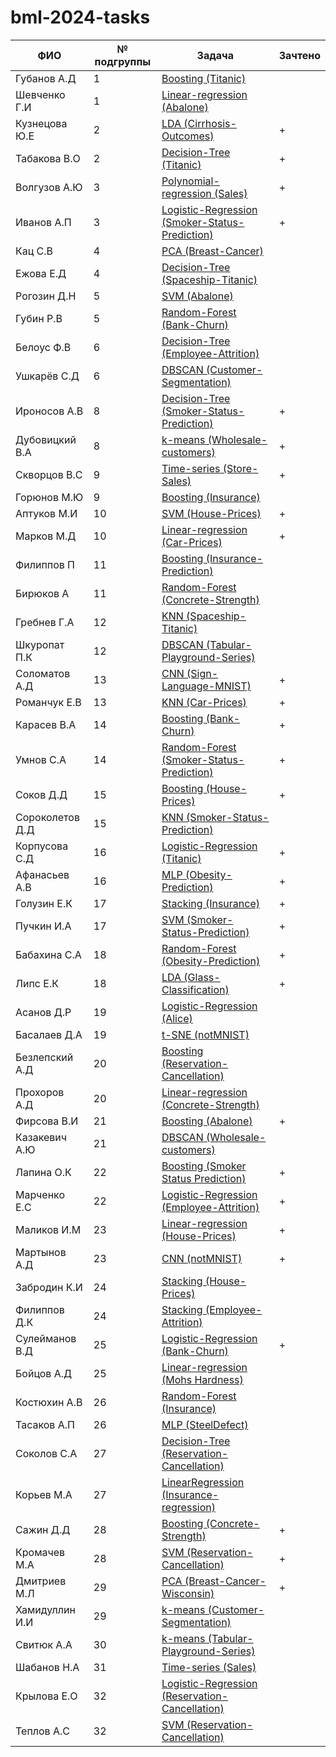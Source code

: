 # bml-2024-tasks


ФИО            | № подгруппы             | Задача       | Зачтено     
---------------|------------------|-------------------|-------------------
Губанов А.Д  | 1     | [Boosting (Titanic)](tasks/Boosting/Titanic)
Шевченко Г.И | 1     | [Linear-regression (Abalone)](tasks/Linear-regression/Abalone)
Кузнецова Ю.Е    | 2| [LDA (Cirrhosis-Outcomes)](tasks/LDA/Cirrhosis-Outcomes) | +
Табакова В.О    | 2    | [Decision-Tree (Titanic)](tasks/Decision-Tree/Titanic) | +
Волгузов А.Ю  | 3     | [Polynomial-regression (Sales)](tasks/Polynomial-regression/Sales) | +
Иванов А.П | 3     | [Logistic-Regression (Smoker-Status-Prediction)](tasks/Logistic-Regression/Smoker-Status-Prediction) | +
Кац С.В  | 4     | [PCA (Breast-Cancer)](tasks/PCA/Breast-Cancer-Wisconsin)
Ежова Е.Д  | 4     | [Decision-Tree (Spaceship-Titanic)](tasks/Decision-Tree/Spaceship-Titanic)
Рогозин Д.Н  | 5     | [SVM (Abalone)](tasks/SVM/Abalone)
Губин Р.В  | 5     | [Random-Forest (Bank-Churn)](tasks/Random-Forest/Bank-Churn)
Белоус Ф.В  | 6     | [Decision-Tree (Employee-Attrition)](tasks/Decision-Tree/Employee-Attrition)
Ушкарёв С.Д | 6     | [DBSCAN (Customer-Segmentation)](tasks/DBSCAN/Customer-Segmentation)
Ироносов А.В  | 8     | [Decision-Tree (Smoker-Status-Prediction)](tasks/Decision-Tree/Smoker-Status-Prediction) | +
Дубовицкий В.А | 8     | [k-means (Wholesale-customers)](tasks/k-means/Wholesale-customers) | +
Скворцов В.С  | 9     | [Time-series (Store-Sales)](tasks/Time-series/Store-Sales) | +
Горюнов М.Ю  | 9     | [Boosting (Insurance)](tasks/Boosting/Insurance-Cross-Selling-Classification)
Аптуков М.И  | 10     | [SVM (House-Prices)](tasks/SVM/House-Prices) | +
Марков М.Д  | 10     | [Linear-regression (Car-Prices)](tasks/Linear-regression/Car-Prices) | +
Филиппов П  | 11     | [Boosting (Insurance-Prediction)](tasks/Boosting/Insurance-Prediction)
Бирюков А | 11     | [Random-Forest (Concrete-Strength)](tasks/Random-Forest/Concrete-Strength)
Гребнев Г.А  | 12     | [KNN (Spaceship-Titanic)](tasks/KNN/Spaceship-Titanic)
Шкуропат П.К  | 12     | [DBSCAN (Tabular-Playground-Series)](tasks/DBSCAN/Tabular-Playground-Series)
Соломатов А.Д  | 13     | [CNN (Sign-Language-MNIST)](tasks/CNN/Sign-Language-MNIST) | +
Романчук Е.В  | 13     | [KNN (Car-Prices)](tasks/KNN/Car-Prices) | +
Карасев В.А  | 14     | [Boosting (Bank-Churn)](tasks/Boosting/Bank-Churn) | +
Умнов С.А | 14     | [Random-Forest (Smoker-Status-Prediction)](tasks/Random-Forest/Smoker-Status-Prediction) | +
Соков Д.Д  | 15     | [Boosting (House-Prices)](tasks/Boosting/House-Prices) | +
Сороколетов Д.Д | 15     | [KNN (Smoker-Status-Prediction)](tasks/KNN/Smoker-Status-Prediction)
Корпусова С.Д  | 16     | [Logistic-Regression (Titanic)](tasks/Logistic-Regression/Titanic) | +
Афанасьев А.В  | 16     | [MLP (Obesity-Prediction)](tasks/MLP/Obesity-Prediction) | +
Голузин Е.К  | 17     | [Stacking (Insurance)](tasks/Stacking/Insurance-Cross-Selling-Classification) | +
Пучкин И.А  | 17     | [SVM (Smoker-Status-Prediction)](tasks/SVM/Smoker-Status-Prediction) | +
Бабахина С.А  | 18     | [Random-Forest (Obesity-Prediction)](tasks/Random-Forest/Obesity-Prediction) | +
Липс Е.К  | 18     | [LDA (Glass-Classification)](tasks/LDA/Glass-Classification) | +
Асанов Д.Р  | 19     | [Logistic-Regression (Alice)](tasks/Logistic-Regression/Alice)
Басалаев Д.А  | 19     | [t-SNE (notMNIST)](tasks/t-SNE/notMNIST)
Безлепский А.Д  | 20     | [Boosting (Reservation-Cancellation)](tasks/Boosting/Reservation-Cancellation)
Прохоров А.Д | 20     | [Linear-regression (Concrete-Strength)](tasks/Linear-regression/Concrete-Strength)
Фирсова В.И  | 21     | [Boosting (Abalone)](tasks/Boosting/Abalone) | +
Казакевич А.Ю  | 21     | [DBSCAN (Wholesale-customers)](tasks/DBSCAN/Wholesale-customers)
Лапина О.К  | 22     | [Boosting (Smoker Status Prediction)](tasks/Boosting/Smoker-Status-Prediction) | +
Марченко Е.С  | 22     | [Logistic-Regression (Employee-Attrition)](tasks/Logistic-Regression/Employee-Attrition) | +
Маликов И.М  | 23     | [Linear-regression (House-Prices)](tasks/Linear-regression/House-Prices) | +
Мартынов А.Д  | 23     | [CNN (notMNIST)](tasks/CNN/notMNIST) | +
Забродин К.И  | 24     | [Stacking (House-Prices)](tasks/Stacking/House-Prices)
Филиппов Д.К  | 24     | [Stacking (Employee-Attrition)](tasks/Stacking/Employee-Attrition)
Сулейманов В.Д | 25     | [Logistic-Regression (Bank-Churn)](tasks/Logistic-Regression/Bank-Churn) | +
Бойцов А.Д | 25     | [Linear-regression (Mohs Hardness)](tasks/Linear-regression/Mohs-Hardness)
Костюхин А.В  | 26     | [Random-Forest (Insurance)](tasks/Random-Forest/Insurance-Cross-Selling-Classification)
Тасаков А.П  | 26     | [MLP (SteelDefect)](tasks/MLP/Steel-Plate-Defect-Prediction)
Соколов С.А  | 27     | [Decision-Tree (Reservation-Cancellation)](tasks/Decision-Tree/Reservation-Cancellation)
Корьев М.А  | 27     | [LinearRegression (Insurance-regression)](tasks/Linear-regression/Insurance-regression)
Сажин Д.Д  | 28     | [Boosting (Concrete-Strength)](tasks/Boosting/Concrete-Strength) | +
Кромачев М.А | 28     | [SVM (Reservation-Cancellation)](tasks/SVM/Reservation-Cancellation) | +
Дмитриев М.Л  | 29     | [PCA (Breast-Cancer-Wisconsin)](tasks/PCA/Breast-Cancer-Wisconsin) | +
Хамидуллин И.И  | 29     | [k-means (Customer-Segmentation)](tasks/k-means/Customer-Segmentation)
Свитюк А.А  | 30     | [k-means (Tabular-Playground-Series)](tasks/k-means/Tabular-Playground-Series)
Шабанов Н.А | 31     | [Time-series (Sales)](tasks/Time-series/Sales)
Крылова Е.О  | 32     | [Logistic-Regression (Reservation-Cancellation)](tasks/Logistic-Regression/Reservation-Cancellation)
Теплов А.С | 32     | [SVM (Reservation-Cancellation)](tasks/SVM/Reservation-Cancellation)